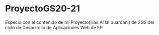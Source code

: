 # ProyectoGS20-21
Especio con el contenido de mi Proyecto(Ilias Al lal ouardani) de 2GS del ciclo de Desarrrollo de Aplicaciones Web de FP
